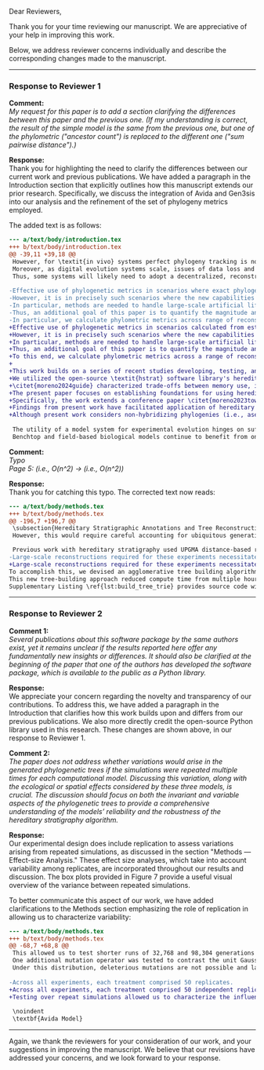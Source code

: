 Dear Reviewers,

Thank you for your time reviewing our manuscript.
We are appreciative of your help in improving this work.

Below, we address reviewer concerns individually and describe the corresponding changes made to the manuscript.

---

### Response to Reviewer 1

**Comment:**  
*My request for this paper is to add a section clarifying the differences between this paper and the previous one.
(If my understanding is correct, the result of the simple model is the same from the previous one, but one of the phylometric ("ancestor count") is replaced to the different one ("sum pairwise distance").)*

**Response:**  
Thank you for highlighting the need to clarify the differences between our current work and previous publications.
We have added a paragraph in the Introduction section that explicitly outlines how this manuscript extends our prior research.
Specifically, we discuss the integration of Avida and Gen3sis into our analysis and the refinement of the set of phylogeny metrics employed.

The added text is as follows:

```diff
--- a/text/body/introduction.tex
+++ b/text/body/introduction.tex
@@ -39,11 +39,18 @@
 However, for \textit{in vivo} systems perfect phylogeny tracking is not typicall
 Moreover, as digital evolution systems scale, issues of data loss and centralization overhead make perfect tracking at best inefficient and at worst untenable.
 Thus, some systems will likely need to adopt a decentralized, reconstruction-based approach similar to biological data \citep{moreno2024analysis}, which can be achieved through the recently-developed ``hereditary stratigraphy'' methodology \citep{moreno2022hstrat}.
 
-Effective use of phylogenetic metrics in scenarios where exact phylogenies are not available requires understanding of potential confounding effects from inaccuracies introduced by reconstruction.
-However, it is in precisely such scenarios where the new capabilities to characterize evolutionary dynamics could have the largest impact; large-scale systems can produce an intractable quantity of data, making phylometrics valuable as summary statistics of the evolutionary process \citep{dolson2020interpreting}.
-In particular, methods are needed to handle large-scale artificial life systems where complete, perfect visibility is not feasible and evolution operates according to implicit, contextually-dependent fitness dynamics \citep{moreno2022exploring,kojima2023implementation}.
-Thus, an additional goal of this paper is to quantify the magnitude and character of bias that reconstruction error introduces.
-In particular, we calculate phylometric metrics across range of reconstruction accuracy levels, and report the level of accuracy necessary to attain metric readings statistically indistinguishable from ground truth.
+Effective use of phylogenetic metrics in scenarios calculated from estimated phylogenies (as opposed to exact phylogenies) requires consideration of potential confounding effects from inaccuracies introduced by reconstruction.
+However, it is in precisely such scenarios where the new capabilities to characterize evolutionary dynamics could have the greatest impact; large-scale systems can produce an intractable quantity of data, making phylometrics valuable as summary statistics of the evolutionary process \citep{dolson2020interpreting}.
+In particular, methods are needed to handle large-scale artificial life systems where complete, perfect visibility is not feasible and evolution operates according to implicit, contextually dependent fitness dynamics \citep{moreno2022exploring,kojima2023implementation}.
+Thus, an additional goal of this paper is to quantify the magnitude and character of bias introduced by reconstruction error from hereditary stratigraphy.
+To this end, we calculate phylometric metrics across a range of reconstruction accuracy levels, and report the level of accuracy necessary to attain metric readings statistically indistinguishable from ground truth.
+
+This work builds on a series of recent studies developing, testing, and applying hereditary stratigraphy methodology since its introduction in \citet{moreno2022hereditary}.
+We utilized the open-source \textit{hstrat} software library's hereditary stratigraphy algorithm implementations, which are publicly available via the Python Packaging Index \citep{moreno2022hstrat}.
+\citet{moreno2024guide} characterized trade-offs between memory use, inference precision, and inference accuracy across hereditary stratigraphy configurations, providing a foundation for best practices in applying the methodology.
+The present paper focuses on establishing foundations for using herediatry stratigraphy to infer evolutionary dynamics from phylogenetic history.
+Specifically, the work extends a conference paper \citet{moreno2023toward}, by adding (1) replications of experiments in full-fledged evolution simulation frameworks (i.e., Avida and Gen3sis, introduced in Section \ref{sec:methods}) and (2) refining the set of phylogeny metrics employed.
+Findings from present work have facilitated application of hereditary stratigraphy to characterize dynamics in evolution simulations run on the 850,000-core Cerebras Wafer-Scale Engine \citep{moreno2024trackable}, which required engineering a simpler and more efficient algorithmic basis for hereditary stratigraphy \citep{moreno2024structured}.
+Although present work considers non-hybridizing phylogenies (i.e., asexual ancestry trees and species trees), methods applying hereditary stratigraphy to sexual populations have been proposed in \citet{moreno2024methods}.
 
 The utility of a model system for experimental evolution hinges on sufficient ability to observe and interpret underlying evolutionary dynamics.
 Benchtop and field-based biological models continue to benefit from ongoing methodological advances that have profoundly increased visibility into genetic, phenotypic, and phylogenetic state \citep{woodworth2017building,blomberg2011measuring,schneider2019past}.
```

**Comment:**  
*Typo  
Page 5: (i.e., O(n^2) → (i.e., O(n^2))*

**Response:**  
Thank you for catching this typo.
The corrected text now reads:

```diff
--- a/text/body/methods.tex
+++ b/text/body/methods.tex
@@ -196,7 +196,7 @@
 \subsection{Hereditary Stratigraphic Annotations and Tree Reconstruction}
 However, this would require careful accounting for ubiquitous generation of identical fingerprints by chance and is left to future work.

 Previous work with hereditary stratigraphy used UPGMA distance-based reconstruction techniques \citep{moreno2022hereditary}.
-Large-scale reconstructions required for these experiments necessitated development of a more efficient technique that did not require all pairs (i.e., $O(n^2)$ distance comparison.
+Large-scale reconstructions required for these experiments necessitated development of a more efficient technique that did not require all pairs (i.e., $\mathcal{O}(n^2)$) distance comparison.
To accomplish this, we devised an agglomerative tree building algorithm that works by successively adding leaf organism annotations and percolating them down from the tree root along the tree path of internal nodes consistent with their fingerprint sequence, then affixing them where common ancestry ends.
This new tree-building approach reduced compute time from multiple hours to around 5 minutes in most cases.
Supplementary Listing \ref{lst:build_tree_trie} provides source code with full implementation details, see \citep{moreno2024analysis} for a more detailed discussion.
```

---

### Response to Reviewer 2

**Comment 1:**  
*Several publications about this software package by the same authors exist, yet it remains unclear if the results reported here offer any fundamentally new insights or differences.
It should also be clarified at the beginning of the paper that one of the authors has developed the software package, which is available to the public as a Python library.*

**Response:**  
We appreciate your concern regarding the novelty and transparency of our contributions.
To address this, we have added a paragraph in the Introduction that clarifies how this work builds upon and differs from our previous publications.
We also more directly credit the open-source Python library used in this research.
These changes are shown above, in our response to Reviewer 1.

**Comment 2:**  
*The paper does not address whether variations would arise in the generated phylogenetic trees if the simulations were repeated multiple times for each computational model.
Discussing this variation, along with the ecological or spatial effects considered by these three models, is crucial.
The discussion should focus on both the invariant and variable aspects of the phylogenetic trees to provide a comprehensive understanding of the models’ reliability and the robustness of the hereditary stratigraphy algorithm.*

**Response:**  
Our experimental design does include replication to assess variations arising from repeated simulations, as discussed in the section "Methods — Effect-size Analysis."
These effect size analyses, which take into account variability among replicates, are incorporated throughout our results and discussion.
The box plots provided in Figure 7 provide a useful visual overview of the variance between repeated simulations.

To better communicate this aspect of our work, we have added clarifications to the Methods section emphasizing the role of replication in allowing us to characterize variability:

```diff
--- a/text/body/methods.tex
+++ b/text/body/methods.tex
@@ -68,7 +68,8 @@
 This allowed us to test shorter runs of 32,768 and 98,304 generations (through epochs 0 and 2) in addition to the full-length runs (through epoch 7).
 One additional mutation operator was tested to contrast the unit Gaussian distribution: the unit exponential distribution.
 Under this distribution, deleterious mutations are not possible and large-effect mutations are more likely.
 
-Across all experiments, each treatment comprised 50 replicates.
+Across all experiments, each treatment comprised 50 independent replicates.
+Testing over repeat simulations allowed us to characterize the influence of evolutionary dynamics on phylogenetic structure relative to background stochasticity, including the amount of distributional overlap in phylogeny metrics between treatments (i.e., Cliff's delta statistic, discussed in Section \ref{sec:effect-size-analysis}).
 
 \noindent
 \textbf{Avida Model}
```

---

Again, we thank the reviewers for your consideration of our work, and your suggestions in improving the manuscript.
We believe that our revisions have addressed your concerns, and we look forward to your response.
